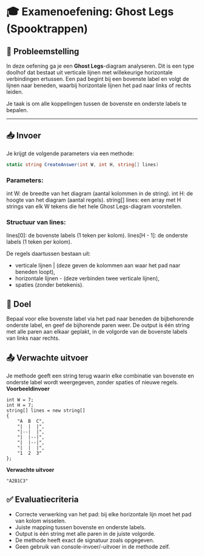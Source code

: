 # 🎓 Examenoefening: Ghost Legs (Spooktrappen)

## 🧩 Probleemstelling
In deze oefening ga je een **Ghost Legs**-diagram analyseren. Dit is een type doolhof dat bestaat uit verticale lijnen met willekeurige horizontale verbindingen ertussen. Een pad begint bij een bovenste label en volgt de lijnen naar beneden, waarbij horizontale lijnen het pad naar links of rechts leiden.

Je taak is om alle koppelingen tussen de bovenste en onderste labels te bepalen.

---

## 📥 Invoer

Je krijgt de volgende parameters via een methode:

```csharp
static string CreateAnswer(int W, int H, string[] lines)
```

### Parameters:
int W: de breedte van het diagram (aantal kolommen in de string).
int H: de hoogte van het diagram (aantal regels).
string[] lines: een array met H strings van elk W tekens die het hele Ghost Legs-diagram voorstellen.

### Structuur van lines:
lines[0]: de bovenste labels (1 teken per kolom).
lines[H - 1]: de onderste labels (1 teken per kolom).

De regels daartussen bestaan uit:
* verticale lijnen | (deze geven de kolommen aan waar het pad naar beneden loopt),
* horizontale lijnen - (deze verbinden twee verticale lijnen),
* spaties (zonder betekenis).

## 🎯 Doel
Bepaal voor elke bovenste label via het pad naar beneden de bijbehorende onderste label, en geef de bijhorende paren weer.
De output is één string met alle paren aan elkaar geplakt, in de volgorde van de bovenste labels van links naar rechts.

## 📤 Verwachte uitvoer
Je methode geeft een string terug waarin elke combinatie van bovenste en onderste label wordt weergegeven, zonder spaties of nieuwe regels.
__Voorbeeldinvoer__
```
int W = 7;
int H = 7;
string[] lines = new string[]
{
    "A  B  C",
    "|  |  |",
    "|--|  |",
    "|  |--|",
    "|  |--|",
    "|  |  |",
    "1  2  3"
};
```
__Verwachte uitvoer__
```
"A2B1C3"
```
## ✅ Evaluatiecriteria
* Correcte verwerking van het pad: bij elke horizontale lijn moet het pad van kolom wisselen.
* Juiste mapping tussen bovenste en onderste labels.
* Output is één string met alle paren in de juiste volgorde.
* De methode heeft exact de signatuur zoals opgegeven.
* Geen gebruik van console-invoer/-uitvoer in de methode zelf.
